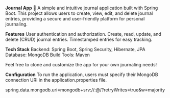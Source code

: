 **Journal App** 📓
A simple and intuitive journal application built with Spring Boot. This project allows users to create, view, edit, and delete journal entries, providing a secure and user-friendly platform for personal journaling.

**Features**
User authentication and authorization.
Create, read, update, and delete (CRUD) journal entries.
Timestamped entries for easy tracking.

**Tech Stack**
Backend: Spring Boot, Spring Security, Hibernate, JPA
Database: MongoDB
Build Tools: Maven

Feel free to clone and customize the app for your own journaling needs!

**Configuration**
To run the application, users must specify their MongoDB connection URI in the application.properties file.

spring.data.mongodb.uri=mongodb+srv://<username>:<password>@<cluster-url>/<database>?retryWrites=true&w=majority
